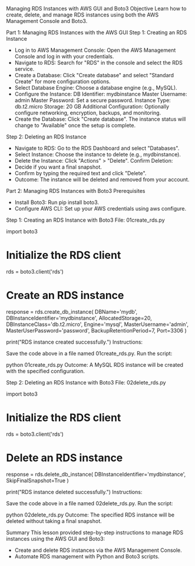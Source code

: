 Managing RDS Instances with AWS GUI and Boto3
Objective
Learn how to create, delete, and manage RDS instances using both the AWS Management Console and Boto3.

Part 1: Managing RDS Instances with the AWS GUI
Step 1: Creating an RDS Instance
- Log in to AWS Management Console: Open the AWS Management Console and log in with your credentials.
- Navigate to RDS: Search for "RDS" in the console and select the RDS service.
- Create a Database: Click "Create database" and select "Standard Create" for more configuration options.
- Select Database Engine: Choose a database engine (e.g., MySQL).
- Configure the Instance:
    DB Identifier: mydbinstance
    Master Username: admin
    Master Password: Set a secure password.
    Instance Type: db.t2.micro
    Storage: 20 GB
Additional Configuration: Optionally configure networking, encryption, backups, and monitoring.
- Create the Database: Click "Create database". The instance status will change to "Available" once the setup is complete.

Step 2: Deleting an RDS Instance
- Navigate to RDS: Go to the RDS Dashboard and select "Databases".
- Select Instance: Choose the instance to delete (e.g., mydbinstance).
- Delete the Instance: Click "Actions" > "Delete".
Confirm Deletion:
- Decide if you want a final snapshot.
- Confirm by typing the required text and click "Delete".
- Outcome: The instance will be deleted and removed from your account.

Part 2: Managing RDS Instances with Boto3
Prerequisites
- Install Boto3: Run pip install boto3.
- Configure AWS CLI: Set up your AWS credentials using aws configure.

Step 1: Creating an RDS Instance with Boto3
File: 01create_rds.py

import boto3

# Initialize the RDS client
rds = boto3.client('rds')

# Create an RDS instance
response = rds.create_db_instance(
    DBName='mydb',
    DBInstanceIdentifier='mydbinstance',
    AllocatedStorage=20,
    DBInstanceClass='db.t2.micro',
    Engine='mysql',
    MasterUsername='admin',
    MasterUserPassword='password',
    BackupRetentionPeriod=7,
    Port=3306
)

print("RDS instance created successfully.")
Instructions:

Save the code above in a file named 01create_rds.py.
Run the script:

python 01create_rds.py
Outcome: A MySQL RDS instance will be created with the specified configuration.

Step 2: Deleting an RDS Instance with Boto3
File: 02delete_rds.py

import boto3

# Initialize the RDS client
rds = boto3.client('rds')

# Delete an RDS instance
response = rds.delete_db_instance(
    DBInstanceIdentifier='mydbinstance',
    SkipFinalSnapshot=True
)

print("RDS instance deleted successfully.")
Instructions:

Save the code above in a file named 02delete_rds.py.
Run the script:

python 02delete_rds.py
Outcome: The specified RDS instance will be deleted without taking a final snapshot.

Summary
This lesson provided step-by-step instructions to manage RDS instances using the AWS GUI and Boto3:
- Create and delete RDS instances via the AWS Management Console.
- Automate RDS management with Python and Boto3 scripts.
